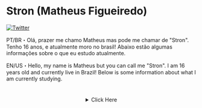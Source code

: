 # Stron (Matheus Figueiredo)

[![Twitter](https://img.shields.io/twitter/url?label=Twitter&style=social&url=https%3A%2F%2Ftwitter.com%2Fblxcklxcas)](https://twitter.com/str0nn)



PT/BR・Olá, prazer me chamo Matheus mas pode me chamar de "Stron".
Tenho 16 anos, e atualmente moro no brasil!
Abaixo estão algumas informações sobre o que eu estudo atualmente.

EN/US・Hello, my name is Matheus but you can call me "Stron".
I am 16 years old and currently live in Brazil!
Below is some information about what I am currently studying.
# 

 <details style='text-align: center;' align='center'>
  <summary> Click Here </summary>

<img align="center" alt="python" width="36px" src="https://img.icons8.com/color/48/000000/python.png" />
<img align="center" alt="html" width="36px" src="https://img.icons8.com/color/48/000000/html-5.png"/>
